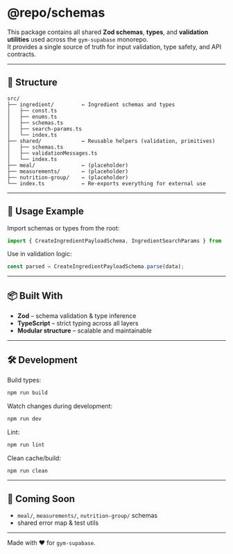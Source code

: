 # @repo/schemas

This package contains all shared **Zod schemas**, **types**, and **validation utilities** used across the `gym-supabase` monorepo.  
It provides a single source of truth for input validation, type safety, and API contracts.

---

## 📁 Structure

```
src/
├── ingredient/         ← Ingredient schemas and types
│   ├── const.ts
│   ├── enums.ts
│   ├── schemas.ts
│   ├── search-params.ts
│   └── index.ts
├── shared/             ← Reusable helpers (validation, primitives)
│   ├── schemas.ts
│   ├── validationMessages.ts
│   └── index.ts
├── meal/               ← (placeholder)
├── measurements/       ← (placeholder)
├── nutrition-group/    ← (placeholder)
└── index.ts            ← Re-exports everything for external use
```

---

## 🧩 Usage Example

Import schemas or types from the root:

```ts
import { CreateIngredientPayloadSchema, IngredientSearchParams } from '@repo/schemas';
```

Use in validation logic:

```ts
const parsed = CreateIngredientPayloadSchema.parse(data);
```

---

## 📦 Built With

- **Zod** – schema validation & type inference
- **TypeScript** – strict typing across all layers
- **Modular structure** – scalable and maintainable

---

## 🛠 Development

Build types:

```bash
npm run build
```

Watch changes during development:

```bash
npm run dev
```

Lint:

```bash
npm run lint
```

Clean cache/build:

```bash
npm run clean
```

---

## 🚧 Coming Soon

- `meal/`, `measurements/`, `nutrition-group/` schemas
- shared error map & test utils

---

Made with ❤️ for `gym-supabase`.